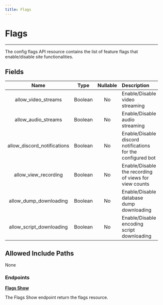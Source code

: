 ```yaml
---
title: Flags
---
```


# Flags

---

The config flags API resource contains the list of feature flags that enable/disable site functionalities.

## Fields

|            Name             |  Type   | Nullable | Description                                                 |
| :-------------------------: | :-----: | :------: | :---------------------------------------------------------- |
| allow_video_streams         | Boolean | No       | Enable/Disable video streaming                              |
| allow_audio_streams         | Boolean | No       | Enable/Disable audio streaming                              |
| allow_discord_notifications | Boolean | No       | Enable/Disable discord notifications for the configured bot |
| allow_view_recording        | Boolean | No       | Enable/Disable the recording of views for view counts       |
| allow_dump_downloading      | Boolean | No       | Enable/Disable database dump downloading                    |
| allow_script_downloading    | Boolean | No       | Enable/Disable encoding script downloading                  |

## Allowed Include Paths

None

### Endpoints

**[Flags Show](/config/flags/show/)**

The Flags Show endpoint return the flags resource.